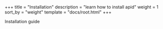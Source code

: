 +++
title = "Installation"
description = "learn how to install apid"
weight = 1
sort_by = "weight"
template = "docs/root.html"
+++

Installation guide
